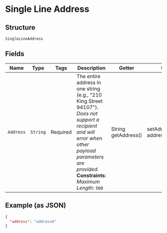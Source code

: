 
# Single Line Address

## Structure

`SingleLineAddress`

## Fields

| Name | Type | Tags | Description | Getter | Setter |
|  --- | --- | --- | --- | --- | --- |
| `Address` | `String` | Required | The entire address in one string (e.g., "210 King Street 94107"). _Does not support a recipient and will error when other payload parameters are provided._<br>**Constraints**: *Maximum Length*: `500` | String getAddress() | setAddress(String address) |

## Example (as JSON)

```json
{
  "address": "address6"
}
```

